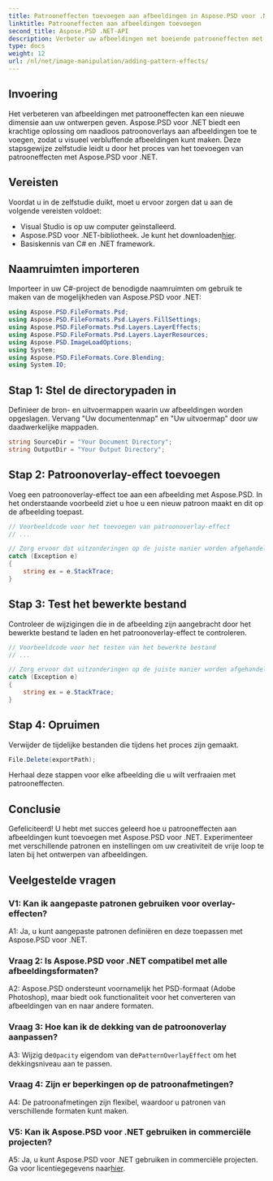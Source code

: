 ```yaml
---
title: Patrooneffecten toevoegen aan afbeeldingen in Aspose.PSD voor .NET
linktitle: Patrooneffecten aan afbeeldingen toevoegen
second_title: Aspose.PSD .NET-API
description: Verbeter uw afbeeldingen met boeiende patrooneffecten met Aspose.PSD voor .NET. Volg onze stapsgewijze handleiding om naadloos aangepaste patronen toe te voegen.
type: docs
weight: 12
url: /nl/net/image-manipulation/adding-pattern-effects/
---
```

## Invoering

Het verbeteren van afbeeldingen met patrooneffecten kan een nieuwe dimensie aan uw ontwerpen geven. Aspose.PSD voor .NET biedt een krachtige oplossing om naadloos patroonoverlays aan afbeeldingen toe te voegen, zodat u visueel verbluffende afbeeldingen kunt maken. Deze stapsgewijze zelfstudie leidt u door het proces van het toevoegen van patrooneffecten met Aspose.PSD voor .NET.

## Vereisten

Voordat u in de zelfstudie duikt, moet u ervoor zorgen dat u aan de volgende vereisten voldoet:

- Visual Studio is op uw computer geïnstalleerd.
-  Aspose.PSD voor .NET-bibliotheek. Je kunt het downloaden[hier](https://releases.aspose.com/psd/net/).
- Basiskennis van C# en .NET framework.

## Naamruimten importeren

Importeer in uw C#-project de benodigde naamruimten om gebruik te maken van de mogelijkheden van Aspose.PSD voor .NET:

```csharp
using Aspose.PSD.FileFormats.Psd;
using Aspose.PSD.FileFormats.Psd.Layers.FillSettings;
using Aspose.PSD.FileFormats.Psd.Layers.LayerEffects;
using Aspose.PSD.FileFormats.Psd.Layers.LayerResources;
using Aspose.PSD.ImageLoadOptions;
using System;
using Aspose.PSD.FileFormats.Core.Blending;
using System.IO;
```

## Stap 1: Stel de directorypaden in

Definieer de bron- en uitvoermappen waarin uw afbeeldingen worden opgeslagen. Vervang "Uw documentenmap" en "Uw uitvoermap" door uw daadwerkelijke mappaden.

```csharp
string SourceDir = "Your Document Directory";
string OutputDir = "Your Output Directory";
```

## Stap 2: Patroonoverlay-effect toevoegen

Voeg een patroonoverlay-effect toe aan een afbeelding met Aspose.PSD. In het onderstaande voorbeeld ziet u hoe u een nieuw patroon maakt en dit op de afbeelding toepast.

```csharp
// Voorbeeldcode voor het toevoegen van patroonoverlay-effect
// ...

// Zorg ervoor dat uitzonderingen op de juiste manier worden afgehandeld
catch (Exception e)
{
    string ex = e.StackTrace;
}
```

## Stap 3: Test het bewerkte bestand

Controleer de wijzigingen die in de afbeelding zijn aangebracht door het bewerkte bestand te laden en het patroonoverlay-effect te controleren.

```csharp
// Voorbeeldcode voor het testen van het bewerkte bestand
// ...

// Zorg ervoor dat uitzonderingen op de juiste manier worden afgehandeld
catch (Exception e)
{
    string ex = e.StackTrace;
}
```

## Stap 4: Opruimen

Verwijder de tijdelijke bestanden die tijdens het proces zijn gemaakt.

```csharp
File.Delete(exportPath);
```

Herhaal deze stappen voor elke afbeelding die u wilt verfraaien met patrooneffecten.

## Conclusie

Gefeliciteerd! U hebt met succes geleerd hoe u patrooneffecten aan afbeeldingen kunt toevoegen met Aspose.PSD voor .NET. Experimenteer met verschillende patronen en instellingen om uw creativiteit de vrije loop te laten bij het ontwerpen van afbeeldingen.

## Veelgestelde vragen

### V1: Kan ik aangepaste patronen gebruiken voor overlay-effecten?

A1: Ja, u kunt aangepaste patronen definiëren en deze toepassen met Aspose.PSD voor .NET.

### Vraag 2: Is Aspose.PSD voor .NET compatibel met alle afbeeldingsformaten?

A2: Aspose.PSD ondersteunt voornamelijk het PSD-formaat (Adobe Photoshop), maar biedt ook functionaliteit voor het converteren van afbeeldingen van en naar andere formaten.

### Vraag 3: Hoe kan ik de dekking van de patroonoverlay aanpassen?

 A3: Wijzig de`Opacity` eigendom van de`PatternOverlayEffect` om het dekkingsniveau aan te passen.

### Vraag 4: Zijn er beperkingen op de patroonafmetingen?

A4: De patroonafmetingen zijn flexibel, waardoor u patronen van verschillende formaten kunt maken.

### V5: Kan ik Aspose.PSD voor .NET gebruiken in commerciële projecten?

A5: Ja, u kunt Aspose.PSD voor .NET gebruiken in commerciële projecten. Ga voor licentiegegevens naar[hier](https://purchase.aspose.com/buy).